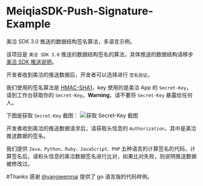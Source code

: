 # MeiqiaSDK-Push-Signature-Example
美洽 SDK 3.0 推送的数据结构签名算法，多语言示例。


该项目是 `美洽 SDK 3.0` 推送的数据结构签名的算法，具体推送的数据结构请移步 [美洽 SDK 推送说明](https://github.com/Meiqia/MeiqiaSDK-iOS#7-%E6%B6%88%E6%81%AF%E6%8E%A8%E9%80%81)。

开发者收到美洽的推送数据后，开发者可以选择进行 `签名验证`。

我们使用的签名算法是 [HMAC-SHA1](https://en.wikipedia.org/wiki/Hash-based_message_authentication_code)，key 使用的是美洽 App 的 `Secret-Key`，请到工作台获取你的 `Secret-Key`。**Warning**，请不要将 `Secret-Key` 暴露给任何人。

下图是获取 `Secret-Key` 截图：
![获取 Secret-Key 截图](https://s3.cn-north-1.amazonaws.com.cn/pics.meiqia.bucket/038ccdc55dafe225)

开发者收到美洽的推送数据请求后，请获取头信息的 `Authorization`，其中是美洽推送数据的签名。

我们提供 `Java、Python、Ruby、JavaScript、PHP` 五种语言的计算签名的代码，计算签名后，请和头信息的美洽数据签名进行比对，如果比对失败，则说明推送数据被修改过。


#Thanks
感谢 [@yangwenmai](https://github.com/yangwenmai) 提供了 go 语言版的代码样例。
